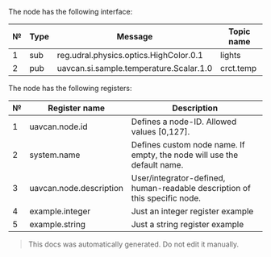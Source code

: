 The node has the following interface:

| №  | Type | Message | Topic name  |
| -- | ---- | ------- | ----------- |
|   1 | sub | reg.udral.physics.optics.HighColor.0.1 | lights | {'type': 'Port', 'data_type': 'reg.udral.physics.optics.HighColor.0.1', 'enum_base': 'RGBLED'}|
|   2 | pub | uavcan.si.sample.temperature.Scalar.1.0 | crct.temp | {'type': 'Port', 'data_type': 'uavcan.si.sample.temperature.Scalar.1.0', 'enum_base': 'PARAM_CRCT_TEMPERATURE'}|

The node has the following registers:

| №  | Register name           | Description |
| -- | ----------------------- | ----------- |
|  1 | uavcan.node.id          | Defines a node-ID. Allowed values [0,127]. |
|  2 | system.name             | Defines custom node name. If empty, the node will use the default name. |
|  3 | uavcan.node.description | User/integrator-defined, human-readable description of this specific node. |
|  4 | example.integer         | Just an integer register example |
|  5 | example.string          | Just a string register example |

> This docs was automatically generated. Do not edit it manually.

